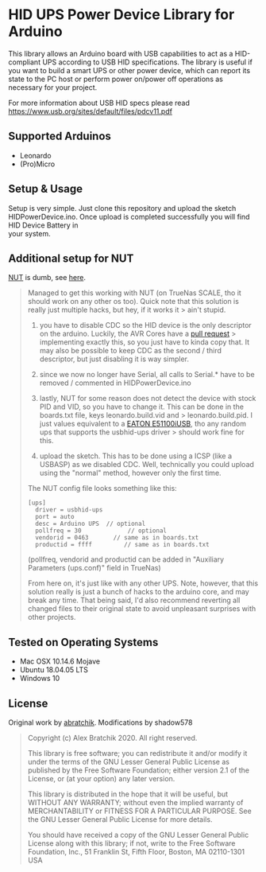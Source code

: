 # HID UPS Power Device Library for Arduino
This library allows an Arduino board with USB capabilities to act as a HID-compliant UPS according to USB HID specifications. 
The library is useful if you want to build a smart UPS or other power device, which can report its state to the PC host
or perform power on/power off operations as necessary for your project.

For more information about USB HID specs please read https://www.usb.org/sites/default/files/pdcv11.pdf

## Supported Arduinos
* Leonardo
* (Pro)Micro

## Setup & Usage
Setup is very simple. Just clone this repository and upload the sketch HIDPowerDevice.ino.
Once upload is completed successfully you will find HID Device Battery in  
your system.

## Additional setup for NUT
[NUT](https://networkupstools.org/) is dumb, see [here](https://github.com/abratchik/HIDPowerDevice/issues/1#issuecomment-826086454).

> Managed to get this working with NUT (on TrueNas SCALE, tho it should work on any other os too). Quick note that this solution is really just multiple hacks, but hey, if it works it > ain't stupid.
> 
> 1. you have to disable CDC so the HID device is the only descriptor on the arduino. Luckily, the AVR Cores have a [pull request](https://github.com/arduino/ArduinoCore-avr/pull/383) > implementing exactly this, so you just have to kinda copy that. It may also be possible to keep CDC as the second / third descriptor, but just disabling it is way simpler.
> 
> 2. since we now no longer have Serial, all calls to Serial.* have to be removed / commented in HIDPowerDevice.ino
> 
> 3. lastly, NUT for some reason does not detect the device with stock PID and VID, so you have to change it. This can be done in the boards.txt file, keys leonardo.build.vid and > leonardo.build.pid. I just values equivalent to a [EATON E51100iUSB](https://networkupstools.org/ddl/Eaton/5E1100iUSB.html), tho any random ups that supports the usbhid-ups driver > should work fine for this.
> 
> 4. upload the sketch. This has to be done using a ICSP (like a USBASP) as we disabled CDC. Well, technically you could upload using the "normal" method, however only the first time.
> 
> The NUT config file looks something like this:
> ```
> [ups]
>   driver = usbhid-ups
>   port = auto
>   desc = Arduino UPS  // optional
>   pollfreq = 30             // optional
>   vendorid = 0463       // same as in boards.txt
>   productid = ffff         // same as in boards.txt
> ```
> (pollfreq, vendorid and productid can be added in "Auxiliary Parameters (ups.conf)" field in TrueNas)
> 
> From here on, it's just like with any other UPS.
> Note, however, that this solution really is just a bunch of hacks to the arduino core, and may break any time. That being said, I'd also recommend reverting all changed files to  their  original state to avoid unpleasant surprises with other projects.

## Tested on Operating Systems
* Mac OSX 10.14.6 Mojave
* Ubuntu 18.04.05 LTS 
* Windows 10

## License

Original work by [abratchik](https://github.com/abratchik/HIDPowerDevice).
Modifications by shadow578

> Copyright (c) Alex Bratchik 2020. All right reserved.
>
> This library is free software; you can redistribute it and/or
> modify it under the terms of the GNU Lesser General Public
> License as published by the Free Software Foundation; either
> version 2.1 of the License, or (at your option) any later version.
> 
> This library is distributed in the hope that it will be useful,
> but WITHOUT ANY WARRANTY; without even the implied warranty of
> MERCHANTABILITY or FITNESS FOR A PARTICULAR PURPOSE. See the GNU
> Lesser General Public License for more details.
> 
> You should have received a copy of the GNU Lesser General Public
> License along with this library; if not, write to the Free Software
> Foundation, Inc., 51 Franklin St, Fifth Floor, Boston, MA 02110-1301 USA

